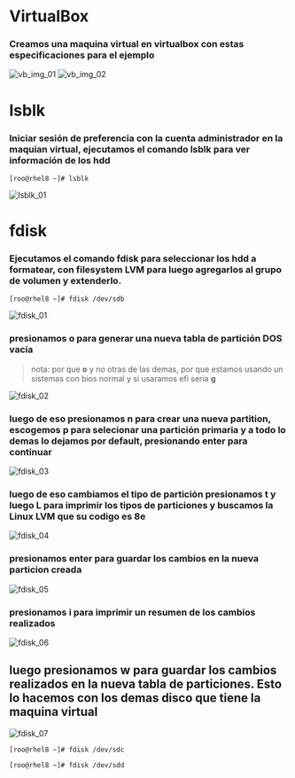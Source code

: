 # VirtualBox
### Creamos una maquina virtual en virtualbox con estas especificaciones para el ejemplo
![vb_img_01](img/vb_img_01.png)
![vb_img_02](img/vb_img_02.png)

# lsblk
### Iniciar sesión de preferencia con la cuenta administrador en la maquian virtual, ejecutamos el comando **lsblk** para ver información de los **hdd**

`[roo@rhel8 ~]# lsblk`

![lsblk_01](img/lsblk_01.png)

# fdisk
### Ejecutamos el comando **fdisk** para seleccionar los **hdd** a formatear, con **filesystem LVM** para luego agregarlos al grupo de volumen y extenderlo.

`[roo@rhel8 ~]# fdisk /dev/sdb`

![fdisk_01](img/fdisk_01.png)

### presionamos **o** para generar una nueva tabla de partición **DOS vacía**
> nota: por que **o** y no otras de las demas, por que estamos usando un sistemas con bios normal y si usaramos efi seria **g** 

![fdisk_02](img/fdisk_02.png)


### luego de eso presionamos **n** para crear una nueva partition, escogemos **p** para selecionar una partición primaria y a todo lo demas lo dejamos por default, presionando enter para continuar

![fdisk_03](img/fdisk_03.png)

### luego de eso cambiamos el tipo de partición presionamos **t** y luego **L** para imprimir los tipos de particiones y buscamos la **Linux LVM** que su codigo es **8e**


![fdisk_04](img/fdisk_04.png)

### presionamos enter para guardar los cambios en la nueva particion creada

![fdisk_05](img/fdisk_05.png)

### presionamos **i** para imprimir un resumen de los cambios realizados

![fdisk_06](img/fdisk_06.png)

## luego presionamos **w** para guardar los cambios realizados en la nueva tabla de particiones. Esto lo hacemos con los demas disco que tiene la maquina virtual

![fdisk_07](img/fdisk_07.png)

`[roo@rhel8 ~]# fdisk /dev/sdc`

`[roo@rhel8 ~]# fdisk /dev/sdd`